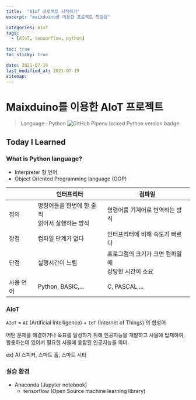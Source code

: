 ```yaml
---
title:  "AIoT 프로젝트 시작하기"
excerpt: "maixduino를 이용한 프로젝트 첫걸음"

categories: AIoT
tags:
  - [AIoT, tensorflow, python]
 
toc: true 
toc_sticky: true

date: 2021-07-19
last_modified_at: 2021-07-19
sitemap:
---
```

# Maixduino를 이용한 AIoT 프로젝트

> Language : Python ![GitHub Pipenv locked Python version badge](https://img.shields.io/badge/python-v3.9-blue)

## Today I Learned

### What is Python language?

- Interpreter 형 언어
- Object Oriented Programming language (OOP)

|           | 인터프리터                                           | 컴파일                                                   |
| --------- | ---------------------------------------------------- | -------------------------------------------------------- |
| 정의      | 명령어들을 한번에 한 줄씩 <br />읽어서 실행하는 방식 | 명령어를 기계어로 번역하는 방식                          |
| 장점      | 컴파일 단계가 없다                                   | 인터프리터에 비해 속도가 빠르다                          |
| 단점      | 실행시간이 느림                                      | 프로그램의 크기가 크면 컴파일에<br /> 상당한 시간이 소요 |
| 사용 언어 | Python, BASIC,...                                    | C, PASCAL,...                                            |



### AIoT

`AIoT` = `AI` (Artificial Intelligence) + `IoT` (Internet of Things)  의 합성어

어떤 문제를 해결하거나 목표를 달성하기 위해 인공지능을 개발하고 사물에 탑재하여, 활용하는데 있어서 필요한 사물에 융합된 인공지능을 의미.

ex) AI 스피커, 스마트 홈, 스마트 시티



### 실습 환경

- Anaconda (Jupyter notebook)
  + tensorflow (Open Source machine learning library)

